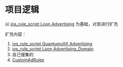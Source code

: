 # 项目逻辑

以 [ios_rule_script Loon Advertising](https://raw.githubusercontent.com/blackmatrix7/ios_rule_script/master/rule/Loon/Advertising/Advertising.list) 为基础，对其进行扩充

扩充内容：

1. [ios_rule_script QuantumultX Advertising](https://raw.githubusercontent.com/blackmatrix7/ios_rule_script/master/rule/QuantumultX/Advertising/Advertising.list)
2. [ios_rule_script Loon Advertising_Domain](https://raw.githubusercontent.com/blackmatrix7/ios_rule_script/release/rule/Loon/Advertising/Advertising_Domain.list)
3. 自己搜集的
4. [CustomAdRules](https://raw.githubusercontent.com/dunLan0/FuGfConfig/main/ConfigFile/Loon/CustomAdRules.conf)
